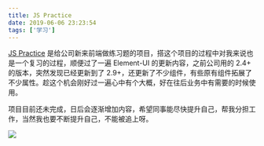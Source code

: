 ```yaml
---
title: JS Practice
date: 2019-06-06 23:23:54
tags: ['学习']
---
```


[JS Practice](https://github.com/Tit1e/js-practice/tree/master) 是给公司新来前端做练习题的项目，搭这个项目的过程中对我来说也是一个复习的过程，顺便过了一遍 Element-UI 的更新内容，之前公司用的 2.4+ 的版本，突然发现已经更新到了 2.9+，还更新了不少组件，有些原有组件拓展了不少属性。趁这个机会刚好过一遍心中有个大概，好在往后业务中有需要的时候使用。

项目目前还未完成，日后会逐渐增加内容，希望同事能尽快提升自己，帮我分担工作，当然我也要不断提升自己，不能被追上呀。

![](https://personal-1251959693.cos.ap-chengdu.myqcloud.com/2019-06-06-%E5%B1%8F%E5%B9%95%E5%BF%AB%E7%85%A7%202019-06-06%2023.45.55.png)